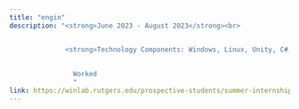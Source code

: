 ```yaml
---
title: "engin"
description: "<strong>June 2023 - August 2023</strong><br>


              <strong>Technology Components: Windows, Linux, Unity, C#, C/C++, Microsoft Hololens</strong><br><br>
              
              
                Worked
                "
link: https://winlab.rutgers.edu/prospective-students/summer-internship/
---
```

